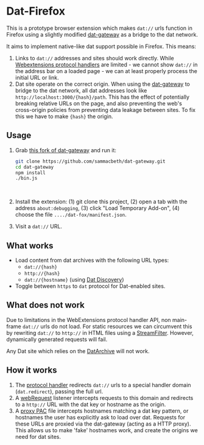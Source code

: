 # Dat-Firefox

This is a prototype browser extension which makes `dat://` urls function in Firefox using a slightly
modified [dat-gateway](https://github.com/sammacbeth/dat-gateway) as a bridge to the dat network.

It aims to implement native-like dat support possible in Firefox. This means:

1. Links to `dat://` addresses and sites should work directly. While [Webextensions protocol handlers](https://developer.mozilla.org/en-US/Add-ons/WebExtensions/manifest.json/protocol_handlers) are limited - we cannot show `dat://` in the address bar on a loaded page - we can at least properly process the initial URL or link.
2. Dat site operate on the correct origin. When using the [dat-gateway](https://github.com/pfrazee/dat-gateway) to bridge to the dat network, all dat addresses look like `http://localhost:3000/{hash}/path`. This has the effect of potentially breaking relative URLs on the page, and also preventing the web's cross-origin policies from preventing data leakage between sites. To fix this we have to make `{hash}` the origin.

## Usage

1. Grab [this fork of dat-gateway](https://github.com/sammacbeth/dat-gateway) and run it:

   ```bash
   git clone https://github.com/sammacbeth/dat-gateway.git
   cd dat-gateway
   npm install
   ./bin.js
   ```

   ​

2. Install the extension: (1) git clone this project, (2) open a tab with the address `about:debugging`, (3) click "Load Temporary Add-on", (4) choose the file `..../dat-fox/manifest.json`.

3. Visit a `dat://` URL. 

## What works

* Load content from dat archives with the following URL types:
   * `dat://{hash}`
   * `http://{hash}`
   * `dat://{hostname}` (using [Dat Discovery](https://github.com/beakerbrowser/beaker/wiki/Authenticated-Dat-URLs-and-HTTPS-to-Dat-Discovery))
* Toggle between `https` to `dat` protocol for Dat-enabled sites.

## What does not work

Due to limitations in the WebExtensions protocol handler API, non main-frame `dat://` urls do not load. For static resources we can circumvent this by rewriting `dat://` to `http://` in HTML files using a [StreamFilter](https://developer.mozilla.org/en-US/Add-ons/WebExtensions/API/webRequest/StreamFilter). However, dynamically generated requests will fail.

Any Dat site which relies on the [DatArchive](https://beakerbrowser.com/docs/apis/dat.html) will not work.

## How it works

1. The [protocol handler](https://developer.mozilla.org/en-US/Add-ons/WebExtensions/manifest.json/protocol_handlers) redirects `dat://` urls to a special handler domain (`dat.redirect`), passing the full url.
2. A [webRequest](https://developer.mozilla.org/en-US/Add-ons/WebExtensions/API/webRequest) listener intercepts requests to this domain and redirects to a `http://` URL with the dat key or hostname as the origin.
3. A [proxy PAC](https://developer.mozilla.org/en-US/Add-ons/WebExtensions/API/proxy) file intercepts hostnames matching a dat key pattern, or hostnames the user has explicitly ask to load over dat. Requests for these URLs are proxied via the dat-gateway (acting as a HTTP proxy). This allows us to make 'fake' hostnames work, and create the origins we need for dat sites.

